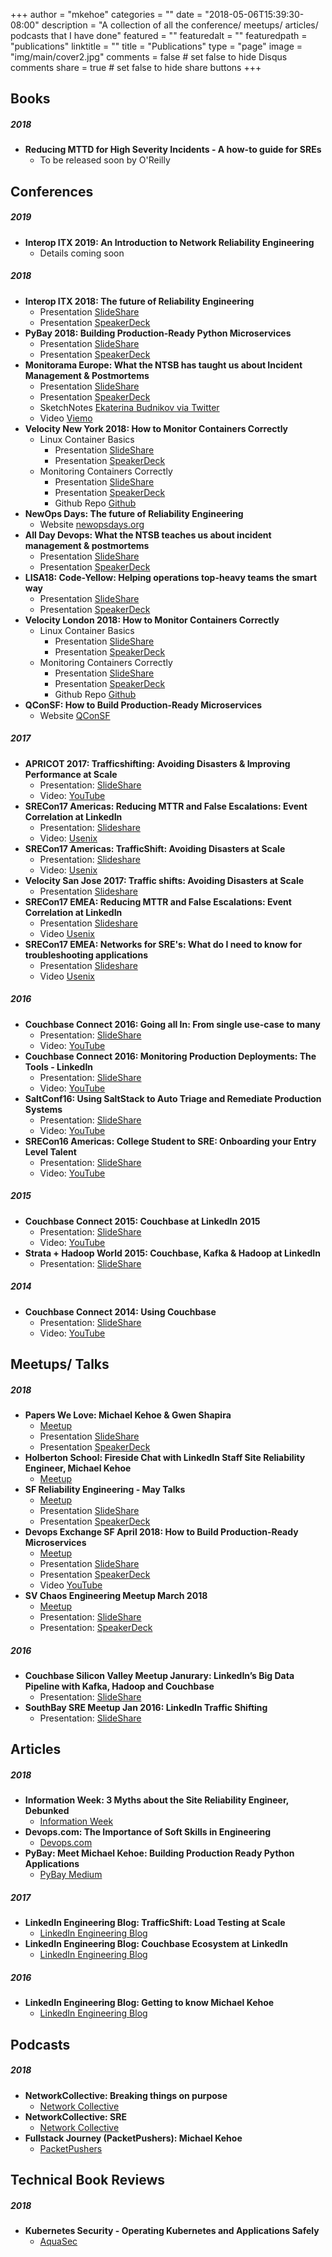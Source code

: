 +++
author = "mkehoe"
categories = ""
date = "2018-05-06T15:39:30-08:00"
description = "A collection of all the conference/ meetups/ articles/ podcasts that I have done"
featured = ""
featuredalt = ""
featuredpath = "publications"
linktitle = ""
title = "Publications"
type = "page"
image = "img/main/cover2.jpg"
comments = false     # set false to hide Disqus comments
share = true        # set false to hide share buttons
+++

## Books
##### 2018
* **Reducing MTTD for High Severity Incidents - A how-to guide for SREs**
  * To be released soon by O'Reilly

## Conferences
##### 2019
* **Interop ITX 2019: An Introduction to Network Reliability Engineering**
  * Details coming soon

##### 2018
* **Interop ITX 2018: The future of Reliability Engineering**
  * Presentation [SlideShare](https://www.slideshare.net/MichaelKehoe3/the-next-wave-of-reliability-engineering)
  * Presentation [SpeakerDeck](https://speakerdeck.com/michaelkehoe/the-next-wave-of-reliability-engineering-interop-itx-2018)
* **PyBay 2018: Building Production-Ready Python Microservices**
  * Presentation [SlideShare](https://www.slideshare.net/MichaelKehoe3/pybay-2018-productionready-python-applications)
  * Presentation [SpeakerDeck](https://speakerdeck.com/michaelkehoe/pybay-2018-production-ready-python-applications)
* **Monitorama Europe: What the NTSB has taught us about Incident Management & Postmortems**
  * Presentation [SlideShare](https://www.slideshare.net/MichaelKehoe3/what-the-ntsb-teaches-us-about-incident-management-postmortems)
  * Presentation [SpeakerDeck](https://speakerdeck.com/michaelkehoe/what-the-ntsb-teaches-us-about-incident-management-and-postmortems)
  * SketchNotes [Ekaterina Budnikov via Twitter](https://twitter.com/KatjaBudnikov/status/1036981831789412352)
  * Video [Viemo](https://vimeo.com/289894687)
* **Velocity New York 2018: How to Monitor Containers Correctly**
  * Linux Container Basics
    * Presentation [SlideShare](https://www.slideshare.net/MichaelKehoe3/linux-container-basics)
    * Presentation [SpeakerDeck](https://speakerdeck.com/michaelkehoe/container-basics)
  * Monitoring Containers Correctly
    * Presentation [SlideShare](https://www.slideshare.net/MichaelKehoe3/velocity-ny-2018-monitoring-containers-correctly)
    * Presentation [SpeakerDeck](https://speakerdeck.com/michaelkehoe/monitoring-containers-correctly)
    * Github Repo [Github](https://github.com/michael-kehoe/container-monitoring-workshop)
* **NewOps Days: The future of Reliability Engineering**
  * Website [newopsdays.org](https://www.newopsdays.org/)
* **All Day Devops: What the NTSB teaches us about incident management & postmortems**
  * Presentation [SlideShare](https://www.slideshare.net/MichaelKehoe3/alldaydevops-what-the-ntsb-teaches-us-about-incident-management-postmortems)
  * Presentation [SpeakerDeck](https://speakerdeck.com/michaelkehoe/alldaydevops-what-the-ntsb-teaches-us-about-incident-management-and-postmortems)
* **LISA18: Code-Yellow: Helping operations top-heavy teams the smart way**
  * Presentation [SlideShare](https://www.slideshare.net/MichaelKehoe3/helping-operations-topheavy-teams-the-smart-way-121080456)
  * Presentation [SpeakerDeck](https://speakerdeck.com/michaelkehoe/helping-operations-top-heavy-teams-the-smart-way)
* **Velocity London 2018: How to Monitor Containers Correctly**
  * Linux Container Basics
    * Presentation [SlideShare](https://www.slideshare.net/MichaelKehoe3/linux-container-basics)
    * Presentation [SpeakerDeck](https://speakerdeck.com/michaelkehoe/container-basics)
  * Monitoring Containers Correctly
    * Presentation [SlideShare](https://www.slideshare.net/MichaelKehoe3/velocity-ny-2018-monitoring-containers-correctly)
    * Presentation [SpeakerDeck](https://speakerdeck.com/michaelkehoe/monitoring-containers-correctly)
    * Github Repo [Github](https://github.com/michael-kehoe/container-monitoring-workshop)
* **QConSF: How to Build Production-Ready Microservices**
  * Website [QConSF](https://qconsf.com/sf2018/presentation/building-production-ready-applications)

##### 2017
* **APRICOT 2017: Trafficshifting: Avoiding Disasters & Improving Performance at Scale**
  * Presentation: [SlideShare](https://www.slideshare.net/MichaelKehoe3/apricot-2017-trafficshifting-avoiding-disasters-improving-performance-at-scale-72682406)
  * Video: [YouTube](https://www.youtube.com/watch?v=gfrpAIuTnoc&t=9s)
* **SRECon17 Americas: Reducing MTTR and False Escalations: Event Correlation at LinkedIn**
  * Presentation: [Slideshare](https://www.slideshare.net/MichaelKehoe3/reducing-mttr-and-false-escalations-event-correlation-at-linkedin-73177586)
  * Video: [Usenix](https://www.usenix.org/conference/srecon17americas/program/presentation/kehoe_mttr)
* **SRECon17 Americas: TrafficShift: Avoiding Disasters at Scale**
  * Presentation: [Slideshare](https://www.slideshare.net/MichaelKehoe3/sreconamericas2017-trafficshift-avoiding-disasters-at-scale)
  * Video: [Usenix](https://www.usenix.org/conference/srecon17americas/program/presentation/kehoe_trafficshift)
* **Velocity San Jose 2017: Traffic shifts: Avoiding Disasters at Scale**
  * Presentation [Slideshare](https://www.slideshare.net/MichaelKehoe3/velocity-san-jose-2017-traffic-shifts-avoiding-disasters-at-scale)
* **SRECon17 EMEA: Reducing MTTR and False Escalations: Event Correlation at LinkedIn**
  * Presentation [Slideshare](https://www.slideshare.net/MichaelKehoe3/sreconeurope2017-reducing-mttr-and-false-escalations-event-correlation-at-linkedin)
  * Video [Usenix](https://www.usenix.org/conference/srecon17europe/program/presentation/kehoe-0)
* **SRECon17 EMEA: Networks for SRE's: What do I need to know for troubleshooting applications**
  * Presentation [Slideshare](https://www.slideshare.net/MichaelKehoe3/sreconeurope2017-networks-for-sres)
  * Video [Usenix](https://www.usenix.org/conference/srecon17europe/program/presentation/kehoe)

##### 2016
* **Couchbase Connect 2016: Going all In: From single use-case to many**
  * Presentation: [SlideShare](http://www.slideshare.net/MichaelKehoe3/couchbase-connect-2016-68421388)
  * Video: [YouTube](https://www.youtube.com/watch?v=1shb4UZON_I&t=3s)
* **Couchbase Connect 2016: Monitoring Production Deployments: The Tools - LinkedIn**
  * Presentation: [SlideShare](http://www.slideshare.net/MichaelKehoe3/couchbase-connect-2016-monitoring-production-deployments-the-tools-linkedin)
  * Video: [YouTube](https://www.youtube.com/watch?v=Dv6SWGfRWn0&t=30s)
* **SaltConf16: Using SaltStack to Auto Triage and Remediate Production Systems**
  * Presentation: [SlideShare](http://www.slideshare.net/MichaelKehoe3/michael-kehoe-61165500)
  * Video: [YouTube](https://www.youtube.com/watch?v=4LapQ9Zhr_E)
* **SRECon16 Americas: College Student to SRE: Onboarding your Entry Level Talent**
  * Presentation: [SlideShare](http://www.slideshare.net/MichaelKehoe3/srecon-usa-2016-growing-your-entry-level-talent)
  * Video: [YouTube](https://www.youtube.com/watch?v=TYX5ihgIL7s)

##### 2015
* **Couchbase Connect 2015: Couchbase at LinkedIn 2015**
  * Presentation: [SlideShare](https://www.slideshare.net/slideshow/embed_code/key/9quM4qNUXJ0KO5)
  * Video: [YouTube](https://www.youtube.com/watch?v=TmjY1HJemi4)
* **Strata + Hadoop World 2015: Couchbase, Kafka & Hadoop at LinkedIn**
  * Presentation: [SlideShare](http://www.slideshare.net/MichaelKehoe3/couchbasetohadoopmattmichaeljustin-v4-44977611)

##### 2014
* **Couchbase Connect 2014: Using Couchbase**
  * Presentation: [SlideShare](http://www.slideshare.net/Couchbase/couchbase-at-linkedin-couchbase-connect-2014)
  * Video: [YouTube](https://www.youtube.com/watch?v=J9PTmSwZE-8)

## Meetups/ Talks
##### 2018
* **Papers We Love: Michael Kehoe & Gwen Shapira**
  * [Meetup](https://www.meetup.com/papers-we-love-too/events/253315866/)
  * Presentation [SlideShare](https://www.slideshare.net/MichaelKehoe3/papers-we-love-sept-2018-007-democratically-finding-the-cause-of-packet-drops)
  * Presentation [SpeakerDeck](https://speakerdeck.com/michaelkehoe/papers-we-love-sept-2018-007-democratically-finding-the-cause-of-packet-drops)
* **Holberton School: Fireside Chat with LinkedIn Staff Site Reliability Engineer, Michael Kehoe**
  * [Meetup](https://www.meetup.com/Holberton-School/events/250291720/)
* **SF Reliability Engineering - May Talks**
  * [Meetup](https://www.meetup.com/San-Francisco-Reliability-Engineering/events/250351203/)
  * Presentation [SlideShare](https://www.slideshare.net/MichaelKehoe3/helping-operations-topheavy-teams-the-smart-way)
  * Presentation [SpeakerDeck](https://speakerdeck.com/michaelkehoe/helping-operations-top-heavy-teams-the-smart-way-sf-reliability-engineering-meetup-may-2018)
* **Devops Exchange SF April 2018: How to Build Production-Ready Microservices**
  * [Meetup](https://www.meetup.com/DevOps-Exchange-SanFrancisco/events/249202634/)
  * Presentation [SlideShare](https://www.slideshare.net/MichaelKehoe3/building-productionready-microservices-devopsexchangesf)
  * Presentation [SpeakerDeck](https://speakerdeck.com/michaelkehoe/how-to-build-production-ready-microservices-devops-exchange-sf)
  * Video [YouTube](https://www.youtube.com/watch?v=d4eHLJzdwuU)
* **SV Chaos Engineering Meetup March 2018**
  * [Meetup](https://www.meetup.com/Chaos-Engineering-Community/events/248463682/)
  * Presentation: [SlideShare](https://www.slideshare.net/MichaelKehoe3/sf-chaos-engineering-meetup-building-disaster-recovery-via-resilience-engineering)
  * Presentation: [SpeakerDeck](https://speakerdeck.com/michaelkehoe/building-disaster-recovery-via-resilience-engineering-sv-chaos-engineering-meetup-2018)

##### 2016
* **Couchbase Silicon Valley Meetup Janurary: LinkedIn’s Big Data Pipeline with Kafka, Hadoop and Couchbase**
  * Presentation: [SlideShare](http://www.slideshare.net/MichaelKehoe3/couchbase-meetup-jan-2016)
* **SouthBay SRE Meetup Jan 2016: LinkedIn Traffic Shifting**
  * Presentation: [SlideShare](http://www.slideshare.net/MichaelKehoe3/southbay-sre-meetup-jan-2016)

## Articles
##### 2018
* **Information Week: 3 Myths about the Site Reliability Engineer, Debunked**
  * [Information Week](https://www.informationweek.com/devops/3-myths-about-the-site-reliability-engineer-debunked/d/d-id/1331300)
* **Devops.com: The Importance of Soft Skills in Engineering**
  * [Devops.com](https://devops.com/the-importance-of-soft-skills-in-engineering/)
* **PyBay: Meet Michael Kehoe: Building Production Ready Python Applications**
  * [PyBay Medium](https://medium.com/pybay/meet-michael-kehoe-building-production-ready-python-applications-a22f735bcfc7)

##### 2017
* **LinkedIn Engineering Blog: TrafficShift: Load Testing at Scale**
  * [LinkedIn Engineering Blog](https://engineering.linkedin.com/blog/2017/05/trafficshift--load-testing-at-scale)
* **LinkedIn Engineering Blog: Couchbase Ecosystem at LinkedIn**
  * [LinkedIn Engineering Blog](https://engineering.linkedin.com/blog/2017/12/couchbase-ecosystem-at-linkedin)

##### 2016
* **LinkedIn Engineering Blog: Getting to know Michael Kehoe**
  * [LinkedIn Engineering Blog](https://engineering.linkedin.com/blog/2016/02/getting-to-know-michael-kehoe)

## Podcasts
##### 2018
* **NetworkCollective: Breaking things on purpose**
  * [Network Collective](https://thenetworkcollective.com/2018/08/breaking-things/)
* **NetworkCollective: SRE**
  * [Network Collective](https://thenetworkcollective.com/2018/07/otc-site-reliability-engineering/)
* **Fullstack Journey (PacketPushers): Michael Kehoe**
  * [PacketPushers](http://packetpushers.net/podcast/podcasts/full-stack-journey-022-site-reliability-engineering-sre-michael-kehoe/)

## Technical Book Reviews
##### 2018
* **Kubernetes Security - Operating Kubernetes and Applications Safely**
  * [AquaSec](https://info.aquasec.com/kubernetes-security)
